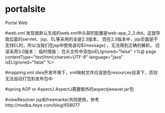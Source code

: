 # portalsite
Portal Web

#web.xml
发现我默认生成的web.xml中头部的配置是web-app_2_3.dtd，这就导致后面的servlet、jsp、EL等采用的全是2.3版本，
而在2.3版本中，jsp页面是不支持EL的，所以当我们在jsp中使用语句${message} ，无法得到正确的解析。
应该采用3.0版本：
<web-app xmlns:xsi="http://www.w3.org/2001/XMLSchema-instance" xmlns="http://java.sun.com/xml/ns/javaee"
         xsi:schemaLocation="http://java.sun.com/xml/ns/javaee http://java.sun.com/xml/ns/javaee/web-app_3_0.xsd"
         id="WebApp_ID" version="3.0">
 临时措施：
 在头文件中添加isELIgnored="false"
 <%@ page contentType="text/html;charset=UTF-8" language="java" isELIgnored="false" %>
 
 #mapping.xml
 idea开发环境下，xml映射文件应该放在resources目录下，否则无法自动打包到发布包中
 
 #spring AOP or AspectJ
AspectJ需要额外的aspectjweaver.jar包

#viewResolver
jsp和freemarker共同使用，参考http://mxdba.iteye.com/blog/658077
